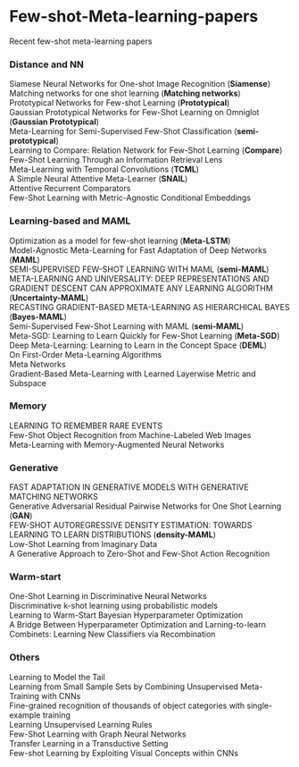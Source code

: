# Few-shot-Meta-learning-papers
Recent few-shot meta-learning papers

### Distance and NN

Siamese Neural Networks for One-shot Image Recognition (**Siamense**)   
Matching networks for one shot learning (**Matching networks**)   
Prototypical Networks for Few-shot Learning (**Prototypical**)   
Gaussian Prototypical Networks for Few-Shot Learning on Omniglot (**Gaussian Prototypical**)   
Meta-Learning for Semi-Supervised Few-Shot Classification (**semi-prototypical**)   
Learning to Compare: Relation Network for Few-Shot Learning (**Compare**)   
Few-Shot Learning Through an Information Retrieval Lens   
Meta-Learning with Temporal Convolutions (**TCML**)   
A Simple Neural Attentive Meta-Learner (**SNAIL**)   
Attentive Recurrent Comparators   
Few-Shot Learning with Metric-Agnostic Conditional Embeddings   

### Learning-based and MAML

Optimization as a model for few-shot learning (**Meta-LSTM**)   
Model-Agnostic Meta-Learning for Fast Adaptation of Deep Networks (**MAML**)   
SEMI-SUPERVISED FEW-SHOT LEARNING WITH MAML (**semi-MAML**)   
META-LEARNING AND UNIVERSALITY: DEEP REPRESENTATIONS AND GRADIENT DESCENT CAN APPROXIMATE ANY LEARNING  ALGORITHM (**Uncertainty-MAML**)   
RECASTING GRADIENT-BASED META-LEARNING AS HIERARCHICAL BAYES (**Bayes-MAML**)   
Semi-Supervised Few-Shot Learning with MAML (**semi-MAML**)   
Meta-SGD: Learning to Learn Quickly for Few-Shot Learning (**Meta-SGD**)   
Deep Meta-Learning: Learning to Learn in the Concept Space (**DEML**)   
On First-Order Meta-Learning Algorithms   
Meta Networks   
Gradient-Based Meta-Learning with Learned Layerwise Metric and Subspace   

### Memory 

LEARNING TO REMEMBER RARE EVENTS   
Few-Shot Object Recognition from Machine-Labeled Web Images   
Meta-Learning with Memory-Augmented Neural Networks   

### Generative

FAST ADAPTATION IN GENERATIVE MODELS WITH GENERATIVE MATCHING NETWORKS   
Generative Adversarial Residual Pairwise Networks for One Shot Learning (**GAN**)   
FEW-SHOT AUTOREGRESSIVE DENSITY ESTIMATION: TOWARDS LEARNING TO LEARN DISTRIBUTIONS (**density-MAML**)   
Low-Shot Learning from Imaginary Data   
A Generative Approach to Zero-Shot and Few-Shot Action Recognition   
   
### Warm-start

One-Shot Learning in Discriminative Neural Networks   
Discriminative k-shot learning using probabilistic models   
Learning to Warm-Start Bayesian Hyperparameter Optimization   
A Bridge Between Hyperparameter Optimization and Larning-to-learn  
Combinets: Learning New Classifiers via Recombination   

### Others

Learning to Model the Tail   
Learning from Small Sample Sets by Combining Unsupervised Meta-Training with CNNs    
Fine-grained recognition of thousands of object categories with single-example training   
Learning Unsupervised Learning Rules   
Few-Shot Learning with Graph Neural Networks   
Transfer Learning in a Transductive Setting   
Few-shot Learning by Exploiting Visual Concepts within CNNs   
